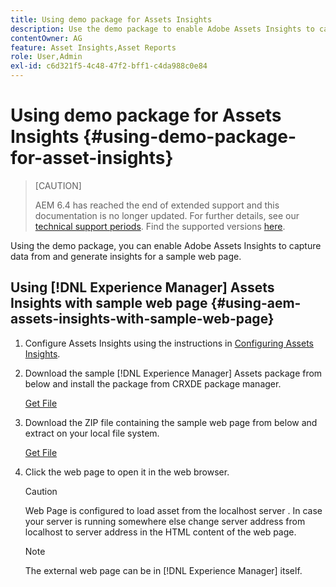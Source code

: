 ```yaml
---
title: Using demo package for Assets Insights
description: Use the demo package to enable Adobe Assets Insights to capture data from and generate insights for a web page.
contentOwner: AG
feature: Asset Insights,Asset Reports
role: User,Admin
exl-id: c6d321f5-4c48-47f2-bff1-c4da988c0e84
---
```

# Using demo package for Assets Insights {#using-demo-package-for-asset-insights}

>[CAUTION]
>
>AEM 6.4 has reached the end of extended support and this documentation is no longer updated. For further details, see our [technical support periods](https://helpx.adobe.com/support/programs/eol-matrix.html). Find the supported versions [here](https://experienceleague.adobe.com/docs/).

Using the demo package, you can enable Adobe Assets Insights to capture data from and generate insights for a sample web page.

## Using [!DNL Experience Manager] Assets Insights with sample web page  {#using-aem-assets-insights-with-sample-web-page}

1. Configure Assets Insights using the instructions in [Configuring Assets Insights](touch-ui-configuring-asset-insights.md).
1. Download the sample [!DNL Experience Manager] Assets package from below and install the package from CRXDE package manager.

   [Get File](assets/insightsdemo.zip)

1. Download the ZIP file containing the sample web page from below and extract on your local file system.

   [Get File](assets/demosite.zip)

1. Click the web page to open it in the web browser.

   >[!CAUTION]
   >
   >Web Page is configured to load asset from the localhost server . In case your server is running somewhere else change server address from localhost to server address in the HTML content of the web page.

   >[!NOTE]
   >
   >The external web page can be in [!DNL Experience Manager] itself.
